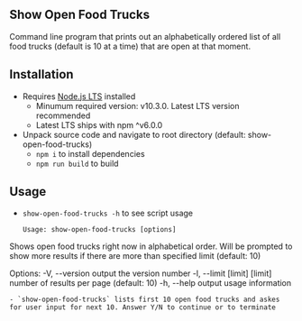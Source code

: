 ## Show Open Food Trucks
Command line program that prints out an alphabetically ordered list of all food trucks (default is 10 at a time) that are open at that moment.


## Installation
- Requires [Node.js LTS](https://nodejs.org/en/download/) installed
  - Minumum required version: v10.3.0. Latest LTS version recommended
  - Latest LTS ships with npm ^v6.0.0
- Unpack source code and navigate to root directory (default: show-open-food-trucks)
  - `npm i` to install dependencies
  - `npm run build` to build 


## Usage
- `show-open-food-trucks -h` to see script usage
  ```
  Usage: show-open-food-trucks [options]

Shows open food trucks right now in alphabetical order.
        Will be prompted to show more results if there are more than specified limit (default: 10)

Options:
  -V, --version        output the version number
  -l, --limit [limit]  [limit] number of results per page (default: 10)
  -h, --help           output usage information
  ```
- `show-open-food-trucks` lists first 10 open food trucks and askes for user input for next 10. Answer Y/N to continue or to terminate
